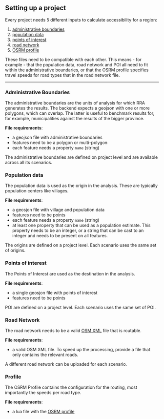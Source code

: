 ## Setting up a project
Every project needs 5 different inputs to calculate accessibility for a region:

1. [administrative boundaries](#/en/help#administrative-boundaries)
2. [population data](#/en/help#population-data)
3. [points of interest](#/en/help#points-of-interest)
4. [road network](#/en/help#road-network)
5. [OSRM profile](#/en/help#profile)

These files need to be compatible with each other. This means - for example - that the population data, road network and POI all need to fit within the administrative boundaries, or that the OSRM profile specifies travel speeds for road types that in the road network file.

----

### Administrative Boundaries
The administrative boundaries are the units of analysis for which RRA generates the results. The backend expects a geojson with one or more polygons, which can overlap. The latter is useful to benchmark results for, for example, municipalities against the results of the bigger province.

__File requirements__:

  - a geojson file with administrative boundaries
  - features need to be a polygon or multi-polygon
  - each feature needs a property `name` (string)

The administrative boundaries are defined on project level and are available across all its scenarios.

### Population data
The population data is used as the origin in the analysis. These are typically population centers like villages.

__File requirements__:

  - a geosjon file with village and population data
  - features need to be points
  - each feature needs a property `name` (string)
  - at least one property that can be used as a population estimate. This property needs to be an integer, or a string that can be cast to an integer and needs to be present on all features.

The origins are defined on a project level. Each scenario uses the same set of origins.

### Points of interest
The Points of Interest are used as the destination in the analysis.

__File requirements__:

  - a single geosjon file with points of interest
  - features need to be points

POI are defined on a project level. Each scenario uses the same set of POI.

### Road Network
The road network needs to be a valid [OSM XML](http://wiki.openstreetmap.org/wiki/OSM_XML) file that is routable.

__File requirements__:

  - a valid OSM XML file. To speed up the processing, provide a file that only contains the relevant roads.

A different road network can be uploaded for each scenario.

### Profile
The OSRM Profile contains the configuration for the routing, most importantly the speeds per road type.

__File requirements__:

  - a lua file with the [OSRM profile](https://github.com/Project-OSRM/osrm-backend/wiki/Profiles)
